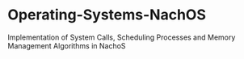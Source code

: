 # Operating-Systems-NachOS
Implementation of System Calls, Scheduling Processes and Memory Management Algorithms in NachoS
